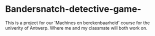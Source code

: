# Bandersnatch-detective-game-
This is a project for our 'Machines en berekenbaarheid' course for the univerity of Antwerp. Where me and my classmate will both work on.
